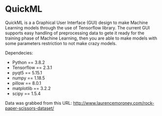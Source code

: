# QuickML

QuickML is a a Graphical User Interface (GUI) design to make Machine Learning models through the use of Tensorflow library. The current GUI supports easy handling of preprocessing data to gete it ready for the training phase of Machine Learning, then you are able to make models with some parameters restriction to not make crazy models.

Dependecies:
* Python == 3.8.2
* Tensorflow == 2.3.1 <br>
* pyqt5 == 5.15.1 <br>
* numpy == 1.18.5 <br>
* pillow == 8.0.1 <br>
* matplotlib == 3.2.2 <br>
* scipy == 1.5.4

Data was grabbed from this URL:
http://www.laurencemoroney.com/rock-paper-scissors-dataset/
